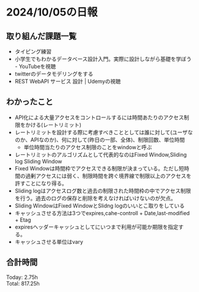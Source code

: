 # 2024/10/05の日報
## 取り組んだ課題一覧
* タイピング練習
* 小学生でもわかるデータベース設計入門。実際に設計しながら基礎を学ぼう - YouTubeを視聴
* twitterのデータモデリングをする
* REST WebAPI サービス 設計 | Udemyの視聴
## わかったこと
* API化による大量アクセスをコントロールするには時間あたりのアクセス制限をかける(レートリミット)
* レートリミットを設計する際に考慮すべきこととしては誰に対して(ユーザなのか、APIなのか)、何に対して(昨日の一部、全体)、制限回数、単位時間
  *  単位時間当たりのアクセス制限のことをwindowと呼ぶ
*  レートリミットのアルゴリズムとして代表的なのはFixed Window,Sliding log Sliding Window
  *  Fixed Windowは時間枠でアクセスできる制限が決まっている。ただし短時間の過剰アクセスには弱く、制限時間を跨ぐ境界線で制限以上のアクセスを許すことになり得る。
  *  Sliding logはアクセスログ数と過去の制限された時間枠の中でアクセス制限を行う。過去のログの保存と削除を考えなければいけないのが欠点。
  *  Sliding WindowはFixed WindowとSlidng logのいいとこ取りをしている
*  キャッシュさせる方法は3つでexpires,cahe-controll + Date,last-modified + Etag
  *  expiresヘッダーキャッシュとしてにいつまで利用が可能か期限を指定する。  　
  *  キャッシュさせる単位はvary     
## 合計時間  
Today: 2.75h<br>
Total: 817.25h
